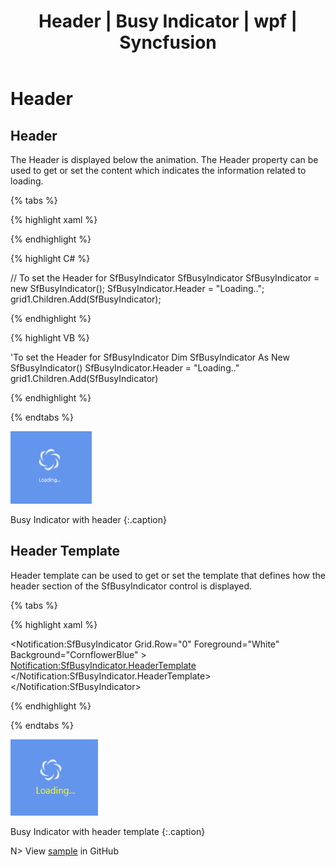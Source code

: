 ﻿---
layout: post
title: Header | Busy Indicator | wpf | Syncfusion
description: header
platform: wpf
control: Busy Indicator
documentation: ug
---

# Header

## Header

The Header is displayed below the animation. The Header property can be used to get or set the content which indicates the information related to loading. 

{% tabs %}

{% highlight xaml %}

<!--To set the header for SfBusyIndicator-->

<Grid  Background="CornflowerBlue">
<Notification:SfBusyIndicator Header="Loading..." Foreground="White" />
</Grid>

{% endhighlight %}

{% highlight C# %}

// To set the Header for SfBusyIndicator
SfBusyIndicator SfBusyIndicator = new SfBusyIndicator();
SfBusyIndicator.Header = "Loading..";
grid1.Children.Add(SfBusyIndicator);

{% endhighlight %}

{% highlight VB %}

'To set the Header for SfBusyIndicator
Dim SfBusyIndicator As New SfBusyIndicator()
SfBusyIndicator.Header = "Loading.."
grid1.Children.Add(SfBusyIndicator)

{% endhighlight %}

{% endtabs %}


![Header](Header_images/Header_img1.png)

Busy Indicator with header
{:.caption}


## Header Template

Header template can be used to get or set the template that defines how the header section of the SfBusyIndicator control is displayed.

{% tabs %}

{% highlight xaml %}

<!--To set the HeaderTemplate for SfBusyIndicator-->

<Notification:SfBusyIndicator Grid.Row="0" Foreground="White" Background="CornflowerBlue" >
<Notification:SfBusyIndicator.HeaderTemplate>
<DataTemplate >
<TextBlock Text="Loading..." TextAlignment="Center" FontSize="15" Width="100" Foreground="Yellow" />
</DataTemplate>
</Notification:SfBusyIndicator.HeaderTemplate>
</Notification:SfBusyIndicator>

{% endhighlight %}

{% endtabs %}

![Header_Template](Header_images/Header_img2.png)

Busy Indicator with header template
{:.caption}


N> View [sample](https://github.com/SyncfusionExamples/wpf-BusyIndicator-examples/tree/master/Samples/Header) in GitHub
